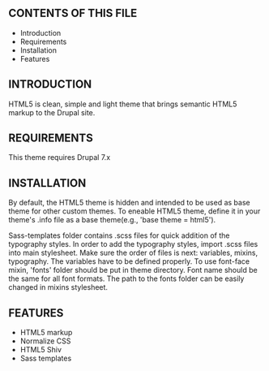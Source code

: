 
CONTENTS OF THIS FILE
---------------------
 * Introduction
 * Requirements
 * Installation
 * Features




INTRODUCTION
------------
HTML5 is clean, simple and light theme that brings semantic HTML5 markup to the Drupal site.


REQUIREMENTS
------------
This theme requires Drupal 7.x


INSTALLATION
------------
By default, the HTML5 theme is hidden and intended to be used as base theme for other custom themes.
To eneable HTML5 theme, define it in your theme's .info file as a base theme(e.g., 'base theme = html5').

Sass-templates folder contains .scss files for quick addition of the typography styles.
In order to add the typography styles, import .scss files into main stylesheet.
Make sure the order of files is next: variables, mixins, typography.
The variables have to be defined properly.
To use font-face mixin, 'fonts' folder should be put in theme directory. Font name should be the same
for all font formats. The path to the fonts folder can be easily changed in mixins stylesheet.


FEATURES
------------
- HTML5 markup
- Normalize CSS
- HTML5 Shiv
- Sass templates